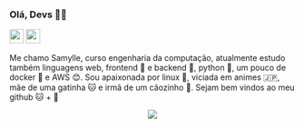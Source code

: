 ### Olá, Devs 👋🏻

<p><a href="https://twitter.com/samyevel"><img src="https://img.shields.io/badge/twitter-twitter-blue=white" height=25></a> <a href="https://www.linkedin.com/in/samylle-sales-4407a9160/"><img src="https://img.shields.io/badge/-Linkedin-blue=blue" height=25></a></p>

Me chamo Samylle, curso engenharia da computação, atualmente estudo também linguagens web, frontend 🦄 e backend 🐴, python 🐍, um pouco de docker 🐳 e AWS 😊. Sou apaixonada por linux 🐧, viciada em animes 🇯🇵, mãe de uma gatinha 🐱 e irmã de um cãozinho 🐶. Sejam bem vindos ao meu github 🐱 + 🐙
 
<p align="center"><img src="https://4.bp.blogspot.com/-4bfB7R9-HQk/WN0E7_pfj5I/AAAAAAAAa-k/otCFwuYwQKMJbN6JPpEjxfYhnR8aQr43QCLcB/s1600/20%2BGifs%2BStar%2BWars%2B3.gif"></p>
